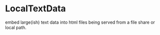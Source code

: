 # LocalTextData

embed large(ish) text data into html files being served from a file share or local path.